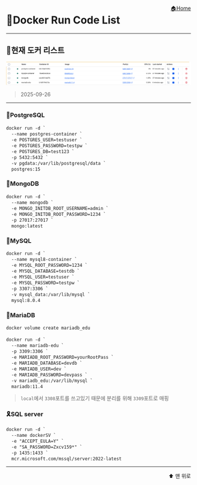 <a href="../ReadMe.md" style="float:right;">🏠Home</a><a id="top"></a>

# 🐳Docker Run Code List

---

## 📜현재 도커 리스트

![alt text](../images/dockerls.png)

>2025-09-26

---

### 🐘PostgreSQL
```
docker run -d `
  --name postgres-container `
  -e POSTGRES_USER=testuser `
  -e POSTGRES_PASSWORD=testpw `
  -e POSTGRES_DB=test123 `
  -p 5432:5432 `
  -v pgdata:/var/lib/postgresql/data `
  postgres:15
```

### 🍃MongoDB
```
docker run -d `
  --name mongodb `
  -e MONGO_INITDB_ROOT_USERNAME=admin `
  -e MONGO_INITDB_ROOT_PASSWORD=1234 `
  -p 27017:27017 `
  mongo:latest
```

### 🐬MySQL
```
docker run -d `
  --name mysql8-container `
  -e MYSQL_ROOT_PASSWORD=1234 `
  -e MYSQL_DATABASE=testdb `
  -e MYSQL_USER=testuser `
  -e MYSQL_PASSWORD=testpw `
  -p 3307:3306 `
  -v mysql_data:/var/lib/mysql `
  mysql:8.0.4
```

### 🦦MariaDB
```
docker volume create mariadb_edu

docker run -d `
  --name mariadb-edu `
  -p 3309:3306 `
  -e MARIADB_ROOT_PASSWORD=yourRootPass `
  -e MARIADB_DATABASE=devdb `
  -e MARIADB_USER=dev `
  -e MARIADB_PASSWORD=devpass `
  -v mariadb_edu:/var/lib/mysql `
  mariadb:11.4
```
> `local`에서 `3308`포트를 쓰고있기 때문에 분리를 위해 `3309`포트로 매핑


### 🎗️SQL server
```
docker run -d `
  --name dockerSV `
  -e "ACCEPT_EULA=Y" `
  -e "SA_PASSWORD=Zxcv159*" `
  -p 1435:1433 `
  mcr.microsoft.com/mssql/server:2022-latest

```

---


<a href="#top" style="display:block; text-align:right; text-decoration:none; font-size:14px;">⬆️ 맨 위로</a>